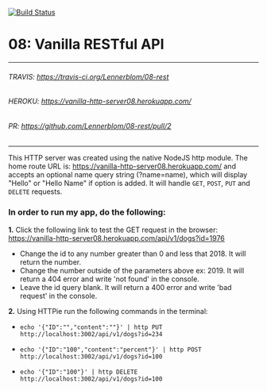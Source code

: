 [![Build Status](https://travis-ci.org/Lennerblom/08-rest.svg?branch=master)](https://travis-ci.org/Lennerblom/08-rest)

# 08: Vanilla RESTful API
___
###### TRAVIS: https://travis-ci.org/Lennerblom/08-rest
###### HEROKU: https://vanilla-http-server08.herokuapp.com/
###### PR: https://github.com/Lennerblom/08-rest/pull/2
___
This HTTP server was created using the native NodeJS http module.  The home route URL is: https://vanilla-http-server08.herokuapp.com/ and accepts an optional name query string (?name=name), which will display "Hello" or "Hello Name" if option is added.  It will handle `GET`, `POST`, `PUT` and `DELETE` requests. 

### **In order to run my app, do the following:**

**1.** Click the following link to test the GET request in the browser:  https://vanilla-http-server08.herokuapp.com/api/v1/dogs?id=1976  
  * Change the id to any number greater than 0 and less that 2018.  It will return the number.
  * Change the number outside of the parameters above ex: 2019.  It will return a 404 error and write 'not found' in the console.
  * Leave the id query blank. It will return a 400 error and write 'bad request' in the console.

**2.** Using HTTPie run the following commands in the terminal:

  * `echo '{"ID":"","content":""}' | http PUT http://localhost:3002/api/v1/dogs?id=234`


  * `echo '{"ID":"100","content":"percent"}' | http POST http://localhost:3002/api/v1/dogs?id=100`


  * `echo '{"ID":"100"}' | http DELETE http://localhost:3002/api/v1/dogs?id=100`

